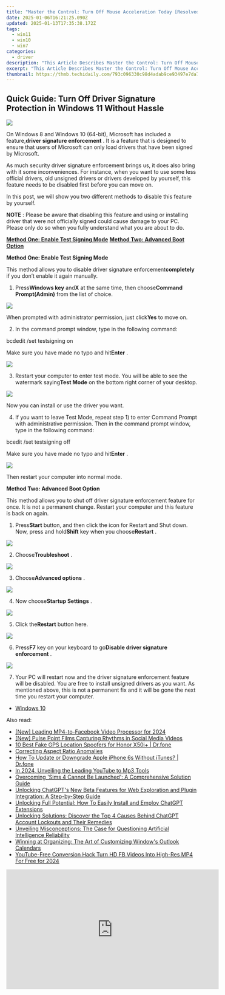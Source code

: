 ```yaml
---
title: "Master the Control: Turn Off Mouse Acceleration Today [Resolved]"
date: 2025-01-06T16:21:25.090Z
updated: 2025-01-13T17:35:38.172Z
tags:
  - win11
  - win10
  - win7
categories:
  - driver
description: "This Article Describes Master the Control: Turn Off Mouse Acceleration Today [Resolved]"
excerpt: "This Article Describes Master the Control: Turn Off Mouse Acceleration Today [Resolved]"
thumbnail: https://thmb.techidaily.com/793c096330c98d4adab9ce93497e7da7cc149b43448e4b8099556dfb4eb4e677.jpg
---
```


## Quick Guide: Turn Off Driver Signature Protection in Windows 11 Without Hassle

![](https://images.drivereasy.com/wp-content/uploads/2017/02/img_58b52a003bb57.jpg)

 On Windows 8 and Windows 10 (64-bit), Microsoft has included a feature,**driver signature enforcement** . It is a feature that is designed to ensure that users of Microsoft can only load drivers that have been signed by Microsoft.

 As much security driver signature enforcement brings us, it does also bring with it some inconveniences. For instance, when you want to use some less official drivers, old unsigned drivers or drivers developed by yourself, this feature needs to be disabled first before you can move on.

 In this post, we will show you two different methods to disable this feature by yourself.

**NOTE** : Please be aware that disabling this feature and using or installing driver that were not officially signed could cause damage to your PC. Please only do so when you fully understand what you are about to do.

[**Method One: Enable Test Signing Mode**](https://tools.techidaily.com/drivereasy/download/)
[**Method Two: Advanced Boot Option**](https://tools.techidaily.com/drivereasy/download/)

 **Method One: Enable Test Signing Mode**

 This method allows you to disable driver signature enforcement**completely** if you don’t enable it again manually.

 1) Press**Windows key** and**X** at the same time, then choose**Command Prompt(Admin)** from the list of choice.

![](https://images.drivereasy.com/wp-content/uploads/2017/02/img_58b52400287b2.png)
  
 When prompted with administrator permission, just click**Yes** to move on.

 2) In the command prompt window, type in the following command:

bcdedit /set testsigning on

 Make sure you have made no typo and hit**Enter** .

![](https://images.drivereasy.com/wp-content/uploads/2017/02/img_58b5256f2d41d.jpg)

 3) Restart your computer to enter test mode. You will be able to see the watermark saying**Test Mode** on the bottom right corner of your desktop.

![](https://images.drivereasy.com/wp-content/uploads/2017/02/img_58b526cd6a758.jpg)

 Now you can install or use the driver you want.

 4) If you want to leave Test Mode, repeat step 1) to enter Command Prompt with administrative permission. Then in the command prompt window, type in the following command:

bcedit /set testsigning off

 Make sure you have made no typo and hit**Enter** .

![](https://images.drivereasy.com/wp-content/uploads/2017/02/img_58b5277821eea.jpg)

 Then restart your computer into normal mode.

**Method Two: Advanced Boot Option**

 This method allows you to shut off driver signature enforcement feature for once. It is not a permanent change. Restart your computer and this feature is back on again.

 1) Press**Start** button, and then click the icon for Restart and Shut down. Now, press and hold**Shift** key when you choose**Restart** .

![](https://images.drivereasy.com/wp-content/uploads/2017/02/img_58b5290902f87.png)
  
 2) Choose**Troubleshoot** .

![](https://images.drivereasy.com/wp-content/uploads/2017/02/img_58b52950e64a6.jpg)

 3) Choose**Advanced options** .

![](https://images.drivereasy.com/wp-content/uploads/2017/02/img_58b52981a7af8.jpg)

 4) Now choose**Startup Settings** .

![](https://images.drivereasy.com/wp-content/uploads/2017/02/img_58b529a600eb2.jpg)

 5) Click the**Restart** button here.

![](https://images.drivereasy.com/wp-content/uploads/2017/02/img_58b529d3d6368.jpg)

 6) Press**F7** key on your keyboard to go**Disable driver signature enforcement** .

![](https://images.drivereasy.com/wp-content/uploads/2017/02/img_58b52a003bb57.jpg)

 7) Your PC will restart now and the driver signature enforcement feature will be disabled. You are free to install unsigned drivers as you want. As mentioned above, this is not a permanent fix and it will be gone the next time you restart your computer.

* [Windows 10](https://tools.techidaily.com/drivereasy/download/)

<ins class="adsbygoogle"
     style="display:block"
     data-ad-format="autorelaxed"
     data-ad-client="ca-pub-7571918770474297"
     data-ad-slot="1223367746"></ins>

<ins class="adsbygoogle"
     style="display:block"
     data-ad-client="ca-pub-7571918770474297"
     data-ad-slot="8358498916"
     data-ad-format="auto"
     data-full-width-responsive="true"></ins>

<span class="atpl-alsoreadstyle">Also read:</span>
<div><ul>
<li><a href="https://facebook-video-files.techidaily.com/new-leading-mp4-to-facebook-video-processor-for-2024/"><u>[New] Leading MP4-to-Facebook Video Processor for 2024</u></a></li>
<li><a href="https://extra-support.techidaily.com/new-pulse-point-films-capturing-rhythms-in-social-media-videos/"><u>[New] Pulse Point Films Capturing Rhythms in Social Media Videos</u></a></li>
<li><a href="https://location-fake.techidaily.com/10-best-fake-gps-location-spoofers-for-honor-x50iplus-drfone-by-drfone-virtual-android/"><u>10 Best Fake GPS Location Spoofers for Honor X50i+ | Dr.fone</u></a></li>
<li><a href="https://graphic-issues.techidaily.com/correcting-aspect-ratio-anomalies/"><u>Correcting Aspect Ratio Anomalies</u></a></li>
<li><a href="https://techidaily.com/how-to-update-or-downgrade-apple-iphone-6s-without-itunes-drfone-by-drfone-ios-system-repair-ios-system-repair/"><u>How To Update or Downgrade Apple iPhone 6s Without iTunes? | Dr.fone</u></a></li>
<li><a href="https://youtube-tips.techidaily.com/24-unveiling-the-leading-youtube-to-mp3-tools/"><u>In 2024, Unveiling the Leading YouTube to Mp3 Tools</u></a></li>
<li><a href="https://win-howtos.techidaily.com/overcoming-sims-4-cannot-be-launched-a-comprehensive-solution-guide/"><u>Overcoming 'Sims 4 Cannot Be Launched': A Comprehensive Solution Guide</u></a></li>
<li><a href="https://tech-haven.techidaily.com/unlocking-chatgpts-new-beta-features-for-web-exploration-and-plugin-integration-a-step-by-step-guide/"><u>Unlocking ChatGPT's New Beta Features for Web Exploration and Plugin Integration: A Step-by-Step Guide</u></a></li>
<li><a href="https://tech-haven.techidaily.com/unlocking-full-potential-how-to-easily-install-and-employ-chatgpt-extensions/"><u>Unlocking Full Potential: How To Easily Install and Employ ChatGPT Extensions</u></a></li>
<li><a href="https://tech-haven.techidaily.com/unlocking-solutions-discover-the-top-4-causes-behind-chatgpt-account-lockouts-and-their-remedies/"><u>Unlocking Solutions: Discover the Top 4 Causes Behind ChatGPT Account Lockouts and Their Remedies</u></a></li>
<li><a href="https://tech-haven.techidaily.com/unveiling-misconceptions-the-case-for-questioning-artificial-intelligence-reliability/"><u>Unveiling Misconceptions: The Case for Questioning Artificial Intelligence Reliability</u></a></li>
<li><a href="https://win11.techidaily.com/winning-at-organizing-the-art-of-customizing-windows-outlook-calendars/"><u>Winning at Organizing: The Art of Customizing Window's Outlook Calendars</u></a></li>
<li><a href="https://facebook-videos.techidaily.com/youtube-free-conversion-hack-turn-hd-fb-videos-into-high-res-mp4-for-free-for-2024/"><u>YouTube-Free Conversion Hack Turn HD FB Videos Into High-Res MP4 For Free for 2024</u></a></li>
</ul></div>

<!-- affiliate ads begin -->
<iframe width="560" height="315" src="https://www.youtube.com/embed/JMgRzDANfSQ?si=NDy01ntXGGOi1Uxs" title="YouTube video player" frameborder="0" allow="accelerometer; autoplay; clipboard-write; encrypted-media; gyroscope; picture-in-picture; web-share" referrerpolicy="strict-origin-when-cross-origin" allowfullscreen></iframe>
<!-- affiliate ads end -->

